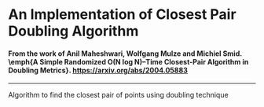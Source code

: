 # An Implementation of Closest Pair Doubling Algorithm

#### From the work of Anil Maheshwari, Wolfgang Mulze and Michiel Smid. \emph{A Simple Randomized O(N log N)–Time Closest-Pair Algorithm in Doubling Metrics}. https://arxiv.org/abs/2004.05883

- - - - 

Algorithm to find the closest pair of points using doubling technique
